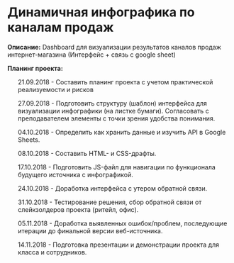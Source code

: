 <h1><b>Динамичная инфографика по каналам продаж</b></h1>

<b>Описание:</b>
Dashboard для визуализации результатов каналов продаж интернет-магазина (Интерфейс + связь с google sheet)


<b>Планинг проекта:</b>
<ul>21.09.2018 - Составить планинг проекта с учетом практической реализуемости и рисков</ul>
<ul>27.09.2018 - Подготовить структуру (шаблон) интерфейса для визуализации инфографики (на листке бумаги). Согласовать с преподавателем элементы с точки зрения удобства понимания.</ul>
<ul>04.10.2018 - Определить как хранить данные и изучить API в Google Sheets.</ul>
<ul>08.10.2018 - Составить HTML- и CSS-драфты.</ul>
<ul>17.10.2018 - Подготовить JS-файл для навигации по функционала будущего источника с инфографикой.</ul>
<ul>24.10.2018 - Доработка интерфейса с утером обратной связи.</ul>
<ul>31.10.2018 - Тестирование решения, сбор обратной связи от слейкзолдеров проекта (ритейл, офис).</ul>
<ul>05.11.2018 - Доработка выявленных ошибок/проблем, последующие итерации до финальной версии веб-источника.</ul>
<ul>14.11.2018 - Подготовка презентации и демонстрации проекта для класса и сотрудников.</ul>
